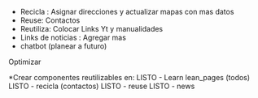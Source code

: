 * Recicla : Asignar direcciones y actualizar mapas con mas datos
 * Reuse: Contactos
 * Reutiliza: Colocar Links Yt y manualidades 
 * Links de noticias : Agregar mas
 * chatbot (planear a futuro)

Optimizar

 *Crear componentes reutilizables en:
    LISTO - Learn
            lean_pages (todos)
    LISTO - recicla (contactos)
    LISTO - reuse
    LISTO - news
 